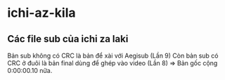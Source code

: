# ichi-az-kila
Các file sub của ichi za laki
-------------
Bản sub không có CRC là bản để xài với Aegisub (Lần 9)
Còn bản sub có CRC ở đuôi là bản final dùng để ghép vào video (Lần 8)
=> Bản gốc cộng 0:00:00.10 nữa.
